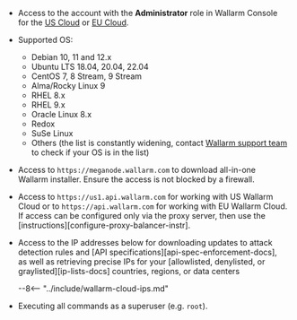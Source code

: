 * Access to the account with the **Administrator** role in Wallarm Console for the [US Cloud](https://us1.my.wallarm.com/) or [EU Cloud](https://my.wallarm.com/).
* Supported OS:

    * Debian 10, 11 and 12.x
    * Ubuntu LTS 18.04, 20.04, 22.04
    * CentOS 7, 8 Stream, 9 Stream
    * Alma/Rocky Linux 9
    * RHEL 8.x
    * RHEL 9.x
    * Oracle Linux 8.x
    * Redox
    * SuSe Linux
    * Others (the list is constantly widening, contact [Wallarm support team](mailto:support@wallarm.com) to check if your OS is in the list)

* Access to `https://meganode.wallarm.com` to download all-in-one Wallarm installer. Ensure the access is not blocked by a firewall.
* Access to `https://us1.api.wallarm.com` for working with US Wallarm Cloud or to `https://api.wallarm.com` for working with EU Wallarm Cloud. If access can be configured only via the proxy server, then use the [instructions][configure-proxy-balancer-instr].
* Access to the IP addresses below for downloading updates to attack detection rules and [API specifications][api-spec-enforcement-docs], as well as retrieving precise IPs for your [allowlisted, denylisted, or graylisted][ip-lists-docs] countries, regions, or data centers

    --8<-- "../include/wallarm-cloud-ips.md"
* Executing all commands as a superuser (e.g. `root`).
